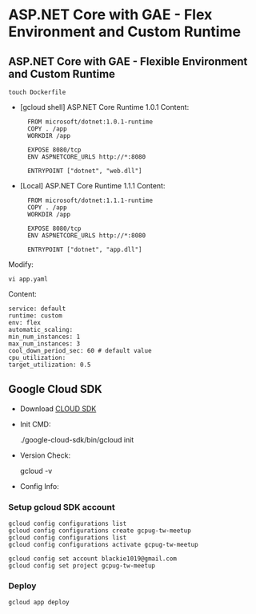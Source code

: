 # ASP.NET Core with GAE - Flex Environment and Custom Runtime #

## ASP.NET Core with GAE - Flexible Environment and Custom Runtime ##

    touch Dockerfile

- [gcloud shell] ASP.NET Core Runtime 1.0.1 Content:

        FROM microsoft/dotnet:1.0.1-runtime
        COPY . /app
        WORKDIR /app

        EXPOSE 8080/tcp
        ENV ASPNETCORE_URLS http://*:8080

        ENTRYPOINT ["dotnet", "web.dll"]

- [Local] ASP.NET Core Runtime 1.1.1 Content:

        FROM microsoft/dotnet:1.1.1-runtime
        COPY . /app
        WORKDIR /app

        EXPOSE 8080/tcp
        ENV ASPNETCORE_URLS http://*:8080

        ENTRYPOINT ["dotnet", "app.dll"]

Modify:

    vi app.yaml

Content:

    service: default
    runtime: custom
    env: flex
    automatic_scaling:
    min_num_instances: 1
    max_num_instances: 3
    cool_down_period_sec: 60 # default value
    cpu_utilization:
    target_utilization: 0.5

## Google Cloud SDK ##

- Download [CLOUD SDK](https://cloud.google.com/sdk/) 
- Init CMD:

    ./google-cloud-sdk/bin/gcloud init

- Version Check:

    gcloud -v

- Config Info:

### Setup gcloud SDK account ###

    gcloud config configurations list
    gcloud config configurations create gcpug-tw-meetup
    gcloud config configurations list
    gcloud config configurations activate gcpug-tw-meetup

    gcloud config set account blackie1019@gmail.com
    gcloud config set project gcpug-tw-meetup

### Deploy ###

    gcloud app deploy